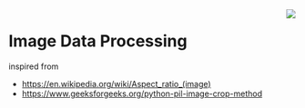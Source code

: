 <img align='right' src="https://visitor-badge.laobi.icu/badge?page_id=rrxzyy.image-data-processing"/>

# Image Data Processing

inspired from

- https://en.wikipedia.org/wiki/Aspect_ratio_(image)
- https://www.geeksforgeeks.org/python-pil-image-crop-method
